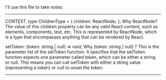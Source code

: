I'll use this file to take notes:

---

CONTEXT.
type ChildrenType = {
children: ReactNode;
};
Why ReactNode? The value of this children property can be any valid React content, such as elements, components, text, etc. This is represented by ReactNode, which is a type that encompasses anything that can be rendered by React.

setToken: (token: string | null) => void;
Why (token: string | null) ? This is the parameter list of the setToken function. It specifies that the setToken function expects one parameter called token, which can be either a string or null. This means you can call setToken with either a string value (representing a token) or null to unset the token.

---
